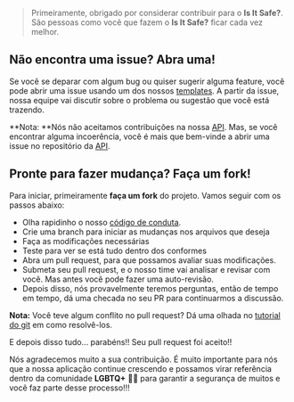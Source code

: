 >Primeiramente, obrigado por considerar contribuir para o **Is It Safe?**. São pessoas como você que fazem o **Is It Safe?** ficar cada vez melhor. 

## Não encontra uma issue? Abra uma!
Se você se deparar com algum bug ou quiser sugerir alguma feature, você pode abrir uma issue usando um dos nossos [templates](https://github.com/Is-It-Safe/isItSafe-APP/issues/new/choose "templates"). A partir da issue, nossa equipe vai discutir sobre o problema ou sugestão que você está trazendo.

**Nota: **Nós não aceitamos contribuições na nossa [API](https://github.com/Is-It-Safe/isItSafe-API "API"). Mas, se você encontrar alguma incoerência, você é mais que bem-vinde a abrir uma issue no repositório da [API](https://github.com/Is-It-Safe/isItSafe-API "API").

## Pronte para fazer mudança? Faça um fork!
Para iniciar, primeiramente **faça um fork** do projeto. Vamos seguir com os passos abaixo:
- Olha rapidinho o nosso [código de conduta](https://github.com/Is-It-Safe/isItSafe-APP/blob/main/CODE_OF_CONDUCT.md "código de conduta").
- Crie uma branch para iniciar as mudanças nos arquivos que deseja
- Faça as modificações necessárias
- Teste para ver se está tudo dentro dos conformes
- Abra um pull request, para que possamos avaliar suas modificações. 
- Submeta seu pull request, e o nosso time vai analisar e revisar com você. Mas antes você pode fazer uma auto-revisão.
- Depois disso, nós provavelmente teremos perguntas, então de tempo em tempo, dá uma checada no seu PR para continuarmos a discussão.

**Nota:** Você teve algum conflito no pull request? Dá uma olhada no [tutorial do git](https://lab.github.com/githubtraining/managing-merge-conflicts "tutorial do git") em como resolvê-los.

E depois disso tudo… parabéns!! Seu pull request foi aceito!!

Nós agradecemos muito a sua contribuição. É muito importante para nós que a nossa aplicação continue crescendo e possamos virar referência dentro da comunidade **LGBTQ+** 🏳️‍🌈 para garantir a segurança de muitos e você faz parte desse processo!!!



